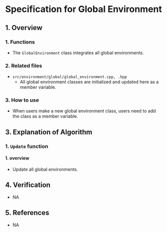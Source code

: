 # Specification for Global Environment

## 1.  Overview
### 1. Functions 
+ The `GlobalEnvironment` class integrates all global environments.

### 2. Related files
+ `src/environment/global/global_environment.cpp, .hpp`
  + All global environment classes are initialized and updated here as a member variable.

### 3. How to use
+ When users make a new global environment class, users need to add the class as a member variable.

## 3. Explanation of Algorithm
### 1. `Update` function
#### 1. overview
- Update all global environments.

## 4. Verification
- NA

## 5. References
- NA

